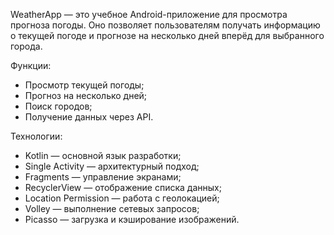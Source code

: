 WeatherApp — это учебное Android-приложение для просмотра прогноза погоды. Оно позволяет пользователям получать информацию о текущей погоде и прогнозе на несколько дней вперёд для выбранного города.

Функции:
- Просмотр текущей погоды;
- Прогноз на несколько дней;
- Поиск городов;
- Получение данных через API.

Технологии:
- Kotlin — основной язык разработки;
- Single Activity — архитектурный подход;
- Fragments — управление экранами;
- RecyclerView — отображение списка данных;
- Location Permission — работа с геолокацией;
- Volley — выполнение сетевых запросов;
- Picasso — загрузка и кэширование изображений.
